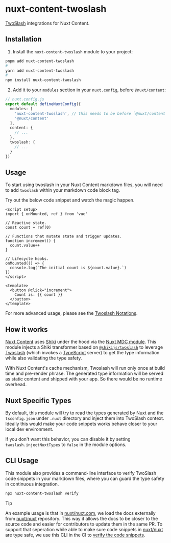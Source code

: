 # nuxt-content-twoslash

[TwoSlash](https://github.com/twoslashes/twoslash) integrations for Nuxt Content.

## Installation

1. Install the `nuxt-content-twoslash` module to your project:

```bash
pnpm add nuxt-content-twoslash
#
yarn add nuxt-content-twoslash
#
npm install nuxt-content-twoslash
```

2. Add it to your `modules` section in your `nuxt.config`, before `@nuxt/content`:

```ts
// nuxt.config.js
export default defineNuxtConfig({
  modules: [
    'nuxt-content-twoslash', // this needs to be before `@nuxt/content`
    '@nuxt/content'
  ],
  content: {
    // ...
  },
  twoslash: {
    // ...
  }
})
```

## Usage

To start using twoslash in your Nuxt Content markdown files, you will need to add `twoslash` within your markdown code block tag.

Try out the below code snippet and watch the magic happen.

```vue twoslash
<script setup>
import { onMounted, ref } from 'vue'

// Reactive state.
const count = ref(0)

// Functions that mutate state and trigger updates.
function increment() {
  count.value++
}

// Lifecycle hooks.
onMounted(() => {
  console.log(`The initial count is ${count.value}.`)
})
</script>

<template>
  <button @click="increment">
    Count is: {{ count }}
  </button>
</template>
```

For more advanced usage, please see the [Twoslash Notations](https://twoslash.netlify.app/refs/notations).

## How it works

[Nuxt Content](https://github.com/nuxt/content) uses [Shiki](https://github.com/shikijs/shiki) under the hood via the [Nuxt MDC module](https://github.com/nuxt-modules/mdc). This module injects a Shiki transformer based on [`@shikijs/twoslash`](https://shiki.style/packages/twoslash) to leverage [Twoslash](https://github.com/twoslashes/twoslash) (which invokes a [TypeScript](https://www.typescriptlang.org/) server) to get the type information while also validating the type safety.

With Nuxt Content's cache mechanism, Twoslash will run only once at build time and pre-render phrase. The generated type information will be served as static content and shipped with your app. So there would be no runtime overhead.

## Nuxt Specific Types

By default, this module will try to read the types generated by Nuxt and the `tsconfig.json` under `.nuxt` directory and inject them into TwoSlash context. Ideally this would make your code snippets works behave closer to your local dev environment.

If you don't want this behavior, you can disable it by setting `twoslash.injectNuxtTypes` to `false` in the module options.

## CLI Usage

This module also provides a command-line interface to verify TwoSlash code snippets in your markdown files, where you can guard the type safety in continuous integration.

```bash
npx nuxt-content-twoslash verify
```

> [!TIP]
> An example usage is that in [nuxt/nuxt.com](https://github.com/nuxt/nuxt.com), we load the docs externally from [nuxt/nuxt](https://github.com/nuxt/nuxt) repository. This way it allows the docs to be closer to the source code and easier for contributors to update them in the same PR.
> To support that seperation while able to make sure code snippets in [nuxt/nuxt](https://github.com/nuxt/nuxt) are type safe, we use this CLI in the CI to [verify the code snippets](https://github.com/nuxt/nuxt/blob/7815aa534edb0e7dbf7a6c4d43dccc11acb408df/package.json#L33).
